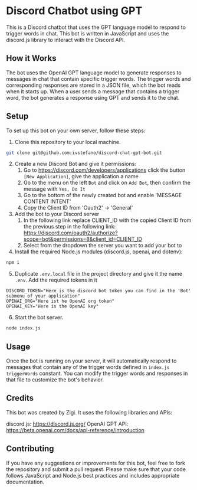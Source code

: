 # Discord Chatbot using GPT
This is a Discord chatbot that uses the GPT language model to respond to trigger words in chat. This bot is written in JavaScript and uses the discord.js library to interact with the Discord API.

## How it Works
The bot uses the OpenAI GPT language model to generate responses to messages in chat that contain specific trigger words. The trigger words and corresponding responses are stored in a JSON file, which the bot reads when it starts up. When a user sends a message that contains a trigger word, the bot generates a response using GPT and sends it to the chat.

## Setup
To set up this bot on your own server, follow these steps:

1. Clone this repository to your local machine.
```zsh
git clone git@github.com:ivstefano/discord-chat-gpt-bot.git
```
2. Create a new Discord Bot and give it permissions:
   1. Go to https://discord.com/developers/applications click the button `[New Application]`, give the application a name 
   2. Go to the menu on the left `Bot` and click on `Add Bot`, then confirm the message with `Yes, Do It`
   3. Go to the bottom of the newly created bot and enable 'MESSAGE CONTENT INTENT'
   4. Copy the Client ID from 'Oauth2' -> 'General'
3. Add the bot to your Discord server
   1. In the following link replace CLIENT_ID with the copied Client ID from the previous step in the following link: https://discord.com/oauth2/authorize?scope=bot&permissions=8&client_id=CLIENT_ID
   2. Select from the dropdown the server you want to add your bot to
4. Install the required Node.js modules (discord.js, openai, and dotenv):
```zsh
npm i
```
5. Duplicate `.env.local` file in the project directory and give it the name `.env`. Add the required tokens in it
```dotenv
DISCORD_TOKEN="Here is the discord bot token you can find in the 'Bot' submenu of your application"
OPENAI_ORG="Here ist he OpenAI org token"
OPENAI_KEY="Here is the OpenAI key"
```
6. Start the bot server.
```zsh
node index.js
```
      

## Usage
Once the bot is running on your server, it will automatically respond to messages that contain any of the trigger words defined in `index.js` `triggerWords` constant. 
You can modify the trigger words and responses in that file to customize the bot's behavior.

## Credits
This bot was created by Zigi. It uses the following libraries and APIs:

discord.js: https://discord.js.org/
OpenAI GPT API: https://beta.openai.com/docs/api-reference/introduction

## Contributing
If you have any suggestions or improvements for this bot, feel free to fork the repository and submit a pull request. Please make sure that your code follows JavaScript and Node.js best practices and includes appropriate documentation.